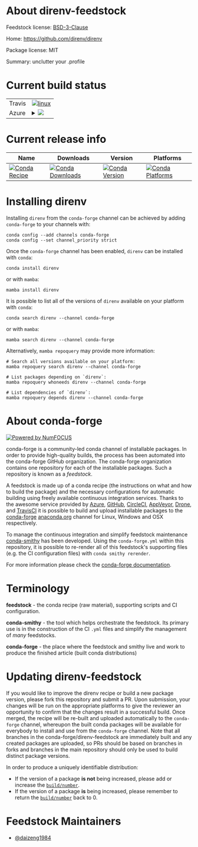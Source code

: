 About direnv-feedstock
======================

Feedstock license: [BSD-3-Clause](https://github.com/conda-forge/direnv-feedstock/blob/main/LICENSE.txt)

Home: https://github.com/direnv/direnv

Package license: MIT

Summary: unclutter your .profile

Current build status
====================


<table><tr>
    <td>Travis</td>
    <td>
      <a href="https://app.travis-ci.com/conda-forge/direnv-feedstock">
        <img alt="linux" src="https://img.shields.io/travis/com/conda-forge/direnv-feedstock/main.svg?label=Linux">
      </a>
    </td>
  </tr>
    
  <tr>
    <td>Azure</td>
    <td>
      <details>
        <summary>
          <a href="https://dev.azure.com/conda-forge/feedstock-builds/_build/latest?definitionId=12477&branchName=main">
            <img src="https://dev.azure.com/conda-forge/feedstock-builds/_apis/build/status/direnv-feedstock?branchName=main">
          </a>
        </summary>
        <table>
          <thead><tr><th>Variant</th><th>Status</th></tr></thead>
          <tbody><tr>
              <td>linux_64</td>
              <td>
                <a href="https://dev.azure.com/conda-forge/feedstock-builds/_build/latest?definitionId=12477&branchName=main">
                  <img src="https://dev.azure.com/conda-forge/feedstock-builds/_apis/build/status/direnv-feedstock?branchName=main&jobName=linux&configuration=linux%20linux_64_" alt="variant">
                </a>
              </td>
            </tr><tr>
              <td>linux_aarch64</td>
              <td>
                <a href="https://dev.azure.com/conda-forge/feedstock-builds/_build/latest?definitionId=12477&branchName=main">
                  <img src="https://dev.azure.com/conda-forge/feedstock-builds/_apis/build/status/direnv-feedstock?branchName=main&jobName=linux&configuration=linux%20linux_aarch64_" alt="variant">
                </a>
              </td>
            </tr><tr>
              <td>linux_ppc64le</td>
              <td>
                <a href="https://dev.azure.com/conda-forge/feedstock-builds/_build/latest?definitionId=12477&branchName=main">
                  <img src="https://dev.azure.com/conda-forge/feedstock-builds/_apis/build/status/direnv-feedstock?branchName=main&jobName=linux&configuration=linux%20linux_ppc64le_" alt="variant">
                </a>
              </td>
            </tr><tr>
              <td>osx_64</td>
              <td>
                <a href="https://dev.azure.com/conda-forge/feedstock-builds/_build/latest?definitionId=12477&branchName=main">
                  <img src="https://dev.azure.com/conda-forge/feedstock-builds/_apis/build/status/direnv-feedstock?branchName=main&jobName=osx&configuration=osx%20osx_64_" alt="variant">
                </a>
              </td>
            </tr><tr>
              <td>win_64</td>
              <td>
                <a href="https://dev.azure.com/conda-forge/feedstock-builds/_build/latest?definitionId=12477&branchName=main">
                  <img src="https://dev.azure.com/conda-forge/feedstock-builds/_apis/build/status/direnv-feedstock?branchName=main&jobName=win&configuration=win%20win_64_" alt="variant">
                </a>
              </td>
            </tr>
          </tbody>
        </table>
      </details>
    </td>
  </tr>
</table>

Current release info
====================

| Name | Downloads | Version | Platforms |
| --- | --- | --- | --- |
| [![Conda Recipe](https://img.shields.io/badge/recipe-direnv-green.svg)](https://anaconda.org/conda-forge/direnv) | [![Conda Downloads](https://img.shields.io/conda/dn/conda-forge/direnv.svg)](https://anaconda.org/conda-forge/direnv) | [![Conda Version](https://img.shields.io/conda/vn/conda-forge/direnv.svg)](https://anaconda.org/conda-forge/direnv) | [![Conda Platforms](https://img.shields.io/conda/pn/conda-forge/direnv.svg)](https://anaconda.org/conda-forge/direnv) |

Installing direnv
=================

Installing `direnv` from the `conda-forge` channel can be achieved by adding `conda-forge` to your channels with:

```
conda config --add channels conda-forge
conda config --set channel_priority strict
```

Once the `conda-forge` channel has been enabled, `direnv` can be installed with `conda`:

```
conda install direnv
```

or with `mamba`:

```
mamba install direnv
```

It is possible to list all of the versions of `direnv` available on your platform with `conda`:

```
conda search direnv --channel conda-forge
```

or with `mamba`:

```
mamba search direnv --channel conda-forge
```

Alternatively, `mamba repoquery` may provide more information:

```
# Search all versions available on your platform:
mamba repoquery search direnv --channel conda-forge

# List packages depending on `direnv`:
mamba repoquery whoneeds direnv --channel conda-forge

# List dependencies of `direnv`:
mamba repoquery depends direnv --channel conda-forge
```


About conda-forge
=================

[![Powered by
NumFOCUS](https://img.shields.io/badge/powered%20by-NumFOCUS-orange.svg?style=flat&colorA=E1523D&colorB=007D8A)](https://numfocus.org)

conda-forge is a community-led conda channel of installable packages.
In order to provide high-quality builds, the process has been automated into the
conda-forge GitHub organization. The conda-forge organization contains one repository
for each of the installable packages. Such a repository is known as a *feedstock*.

A feedstock is made up of a conda recipe (the instructions on what and how to build
the package) and the necessary configurations for automatic building using freely
available continuous integration services. Thanks to the awesome service provided by
[Azure](https://azure.microsoft.com/en-us/services/devops/), [GitHub](https://github.com/),
[CircleCI](https://circleci.com/), [AppVeyor](https://www.appveyor.com/),
[Drone](https://cloud.drone.io/welcome), and [TravisCI](https://travis-ci.com/)
it is possible to build and upload installable packages to the
[conda-forge](https://anaconda.org/conda-forge) [anaconda.org](https://anaconda.org/)
channel for Linux, Windows and OSX respectively.

To manage the continuous integration and simplify feedstock maintenance
[conda-smithy](https://github.com/conda-forge/conda-smithy) has been developed.
Using the ``conda-forge.yml`` within this repository, it is possible to re-render all of
this feedstock's supporting files (e.g. the CI configuration files) with ``conda smithy rerender``.

For more information please check the [conda-forge documentation](https://conda-forge.org/docs/).

Terminology
===========

**feedstock** - the conda recipe (raw material), supporting scripts and CI configuration.

**conda-smithy** - the tool which helps orchestrate the feedstock.
                   Its primary use is in the construction of the CI ``.yml`` files
                   and simplify the management of *many* feedstocks.

**conda-forge** - the place where the feedstock and smithy live and work to
                  produce the finished article (built conda distributions)


Updating direnv-feedstock
=========================

If you would like to improve the direnv recipe or build a new
package version, please fork this repository and submit a PR. Upon submission,
your changes will be run on the appropriate platforms to give the reviewer an
opportunity to confirm that the changes result in a successful build. Once
merged, the recipe will be re-built and uploaded automatically to the
`conda-forge` channel, whereupon the built conda packages will be available for
everybody to install and use from the `conda-forge` channel.
Note that all branches in the conda-forge/direnv-feedstock are
immediately built and any created packages are uploaded, so PRs should be based
on branches in forks and branches in the main repository should only be used to
build distinct package versions.

In order to produce a uniquely identifiable distribution:
 * If the version of a package **is not** being increased, please add or increase
   the [``build/number``](https://docs.conda.io/projects/conda-build/en/latest/resources/define-metadata.html#build-number-and-string).
 * If the version of a package **is** being increased, please remember to return
   the [``build/number``](https://docs.conda.io/projects/conda-build/en/latest/resources/define-metadata.html#build-number-and-string)
   back to 0.

Feedstock Maintainers
=====================

* [@daizeng1984](https://github.com/daizeng1984/)

